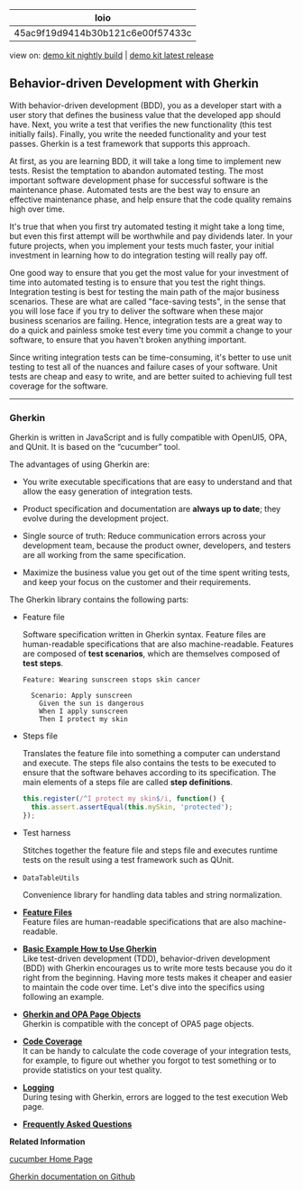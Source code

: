 <!-- loio45ac9f19d9414b30b121c6e00f57433c -->

| loio |
| -----|
| 45ac9f19d9414b30b121c6e00f57433c |

<div id="loio">

view on: [demo kit nightly build](https://openui5nightly.hana.ondemand.com/#/topic/45ac9f19d9414b30b121c6e00f57433c) | [demo kit latest release](https://openui5.hana.ondemand.com/#/topic/45ac9f19d9414b30b121c6e00f57433c)</div>

## Behavior-driven Development with Gherkin

With behavior-driven development \(BDD\), you as a developer start with a user story that defines the business value that the developed app should have. Next, you write a test that verifies the new functionality \(this test initially fails\). Finally, you write the needed functionality and your test passes. Gherkin is a test framework that supports this approach.

At first, as you are learning BDD, it will take a long time to implement new tests. Resist the temptation to abandon automated testing. The most important software development phase for successful software is the maintenance phase. Automated tests are the best way to ensure an effective maintenance phase, and help ensure that the code quality remains high over time.

It's true that when you first try automated testing it might take a long time, but even this first attempt will be worthwhile and pay dividends later. In your future projects, when you implement your tests much faster, your initial investment in learning how to do integration testing will really pay off.

One good way to ensure that you get the most value for your investment of time into automated testing is to ensure that you test the right things. Integration testing is best for testing the main path of the major business scenarios. These are what are called "face-saving tests", in the sense that you will lose face if you try to deliver the software when these major business scenarios are failing. Hence, integration tests are a great way to do a quick and painless smoke test every time you commit a change to your software, to ensure that you haven't broken anything important.

Since writing integration tests can be time-consuming, it's better to use unit testing to test all of the nuances and failure cases of your software. Unit tests are cheap and easy to write, and are better suited to achieving full test coverage for the software.

***

### Gherkin

Gherkin is written in JavaScript and is fully compatible with OpenUI5, OPA, and QUnit. It is based on the “cucumber” tool.

The advantages of using Gherkin are:

-   You write executable specifications that are easy to understand and that allow the easy generation of integration tests.

-   Product specification and documentation are **always up to date**; they evolve during the development project.

-   Single source of truth: Reduce communication errors across your development team, because the product owner, developers, and testers are all working from the same specification.

-   Maximize the business value you get out of the time spent writing tests, and keep your focus on the customer and their requirements.


The Gherkin library contains the following parts:

-   Feature file

    Software specification written in Gherkin syntax. Feature files are human-readable specifications that are also machine-readable. Features are composed of **test scenarios**, which are themselves composed of **test steps**.

    ```
    Feature: Wearing sunscreen stops skin cancer
    
      Scenario: Apply sunscreen
        Given the sun is dangerous
        When I apply sunscreen
        Then I protect my skin
    ```

-   Steps file

    Translates the feature file into something a computer can understand and execute. The steps file also contains the tests to be executed to ensure that the software behaves according to its specification. The main elements of a steps file are called **step definitions**.

    ```js
    this.register(/^I protect my skin$/i, function() {
      this.assert.assertEqual(this.mySkin, 'protected');
    });
    ```

-   Test harness

    Stitches together the feature file and steps file and executes runtime tests on the result using a test framework such as QUnit.

-   `DataTableUtils`

    Convenience library for handling data tables and string normalization.


-   **[Feature Files](Feature_Files_9113397.md " Feature files are human-readable specifications that are also machine-readable.")**  
 Feature files are human-readable specifications that are also machine-readable.
-   **[Basic Example How to Use Gherkin](Basic_Example_How_to_Use_Gherkin_4b0c519.md "Like test-driven development (TDD), behavior-driven development (BDD) with Gherkin encourages us to write more tests because you do it right from
		the beginning. Having more tests makes it cheaper and easier to maintain the code over time. Let's dive into the specifics using following an
		example.")**  
Like test-driven development \(TDD\), behavior-driven development \(BDD\) with Gherkin encourages us to write more tests because you do it right from the beginning. Having more tests makes it cheaper and easier to maintain the code over time. Let's dive into the specifics using following an example.
-   **[Gherkin and OPA Page Objects](Gherkin_and_OPA_Page_Objects_c689cd8.md "Gherkin is compatible with the concept of OPA5 page objects.")**  
Gherkin is compatible with the concept of OPA5 page objects.
-   **[Code Coverage](Code_Coverage_20737a4.md "It can be handy to calculate the code coverage of your integration tests, for example, to figure out whether you forgot to test something or to
		provide statistics on your test quality.")**  
It can be handy to calculate the code coverage of your integration tests, for example, to figure out whether you forgot to test something or to provide statistics on your test quality.
-   **[Logging](Logging_ebcf60c.md "During tesing with Gherkin, errors are logged to the test execution Web page. ")**  
During tesing with Gherkin, errors are logged to the test execution Web page.
-   **[Frequently Asked Questions](Frequently_Asked_Questions_02ef39f.md "")**  


**Related Information**  


[cucumber Home Page](https://cucumber.io/)

[Gherkin documentation on Github](https://github.com/cucumber/cucumber/wiki/Gherkin)

